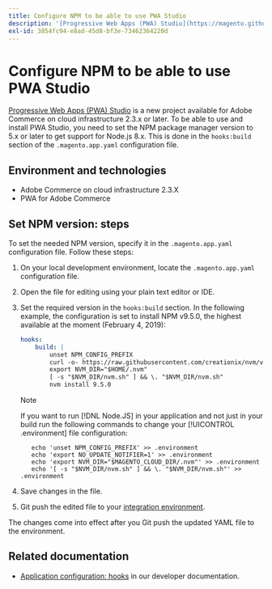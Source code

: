 ```yaml
---
title: Configure NPM to be able to use PWA Studio
description: '[Progressive Web Apps (PWA) Studio](https://magento.github.io/pwa-studio/) is a new project available for Adobe Commerce on cloud infrastructure 2.3.x or later. To be able to use and install PWA Studio, you need to set the NPM package manager version to 5.x or later to get support for Node.js 8.x. This is done in the `hooks:build` section of the `.magento.app.yaml` configuration file.'
exl-id: 3854fc94-e8ad-45d8-bf3e-73462364220d
---
```

# Configure NPM to be able to use PWA Studio

[Progressive Web Apps (PWA) Studio](https://magento.github.io/pwa-studio/) is a new project available for Adobe Commerce on cloud infrastructure 2.3.x or later. To be able to use and install PWA Studio, you need to set the NPM package manager version to 5.x or later to get support for Node.js 8.x. This is done in the `hooks:build` section of the `.magento.app.yaml` configuration file.

## Environment and technologies

* Adobe Commerce on cloud infrastructure 2.3.X
* PWA for Adobe Commerce

## Set NPM version: steps

To set the needed NPM version, specify it in the `.magento.app.yaml` configuration file. Follow these steps:

1. On your local development environment, locate the `.magento.app.yaml` configuration file.
1. Open the file for editing using your plain text editor or IDE.
1. Set the required version in the `hooks:build` section. In the following example, the configuration is set to install NPM v9.5.0, the highest available at the moment (February 4, 2019):

   ```yaml
   hooks:
       build: |
           unset NPM_CONFIG_PREFIX
           curl -o- https://raw.githubusercontent.com/creationix/nvm/v0.33.8/install.sh | bash
           export NVM_DIR="$HOME/.nvm"
           [ -s "$NVM_DIR/nvm.sh" ] && \. "$NVM_DIR/nvm.sh"
           nvm install 9.5.0
   ```

   >[!NOTE]
   >
   >If you want to run [!DNL Node.JS] in your application and not just in your build run the following commands to change your [!UICONTROL      .environment] file configuration:

   ```
      echo 'unset NPM_CONFIG_PREFIX' >> .environment
      echo 'export NO_UPDATE_NOTIFIER=1' >> .environment
      echo 'export NVM_DIR="$MAGENTO_CLOUD_DIR/.nvm"' >> .environment
      echo '[ -s "$NVM_DIR/nvm.sh" ] && \. "$NVM_DIR/nvm.sh"' >> .environment
   ```

   >
     
 1. Save changes in the file.
 1. Git push the edited file to your [integration environment](/help/announcements/adobe-commerce-announcements/integration-environment-enhancement-request-pro-and-starter.md).

The changes come into effect after you Git push the updated YAML file to the environment.

## Related documentation

* [Application configuration: hooks](https://devdocs.magento.com/guides/v2.2/cloud/project/project-conf-files_magento-app.html#hooks) in our developer documentation.
